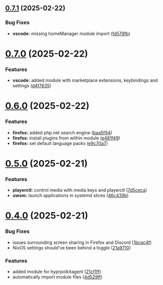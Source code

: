 ## [0.7.1](https://github.com/99linesofcode/home-manager/compare/v0.7.0...v0.7.1) (2025-02-22)


### Bug Fixes

* **vscode:** missing homeManager module import ([fd579fb](https://github.com/99linesofcode/home-manager/commit/fd579fbe2af18c4f98372c309fe148c33988d9f3))



# [0.7.0](https://github.com/99linesofcode/home-manager/compare/v0.6.0...v0.7.0) (2025-02-22)


### Features

* **vscode:** added module with marketplace extensions, keybindings and settings ([d4f7635](https://github.com/99linesofcode/home-manager/commit/d4f7635a553dcbdbb0b744ecfb3e2bf9493bad76))



# [0.6.0](https://github.com/99linesofcode/home-manager/compare/v0.5.0...v0.6.0) (2025-02-22)


### Features

* **firefox:** added php.net search engine ([baa5f94](https://github.com/99linesofcode/home-manager/commit/baa5f94240ef53807966ba08a933dd884a95fd18))
* **firefox:** install plugins from within module ([e481f49](https://github.com/99linesofcode/home-manager/commit/e481f49477c93811f2dc5b159a79b49bb56d516e))
* **firefox:** set default language packs ([e9c70a7](https://github.com/99linesofcode/home-manager/commit/e9c70a7b81e5a3b6a4960fe790618dfceca036d6))



# [0.5.0](https://github.com/99linesofcode/home-manager/compare/v0.4.0...v0.5.0) (2025-02-21)


### Features

* **playerctl:** control media with media keys and playerctl ([7d5ceca](https://github.com/99linesofcode/home-manager/commit/7d5ceca99e95f80f9483b5f01a0e944a4425b8c5))
* **uwsm:** launch applications in systemd slices ([46c439b](https://github.com/99linesofcode/home-manager/commit/46c439b309b63705b54b79594fdc86a4cd51a8be))



# [0.4.0](https://github.com/99linesofcode/home-manager/compare/v0.3.0...v0.4.0) (2025-02-21)


### Bug Fixes

* issues surrounding screen sharing in Firefox and Discord ([1bcac4f](https://github.com/99linesofcode/home-manager/commit/1bcac4f721ae7988200a5aeaa04114491bd70819))
* NixOS settings should've been behind a toggle ([21a9710](https://github.com/99linesofcode/home-manager/commit/21a97102668441ed0a1c0bdbb86e8bc50bf606a9))


### Features

* added module for hyprpolkitagent ([21cf1ff](https://github.com/99linesofcode/home-manager/commit/21cf1ffbd4410f5939a66c99d5b3c83219c05b46))
* automatically import module files ([4d529ff](https://github.com/99linesofcode/home-manager/commit/4d529ff99a7959b7387bad97053a68d9306ab038))



